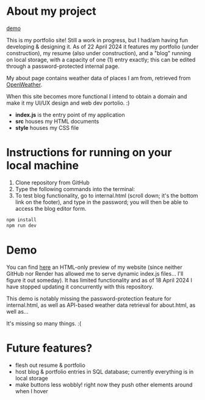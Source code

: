 # About my project
[demo](https://yawenx2004.github.io/portfolio-site-static/index.html)

This is my portfolio site! Still a work in progress, but I had/am having fun developing & designing it. As of 22 April 2024 it features my portfolio (under construction), my resume (also under construction), and a "blog" running on local storage, with a capacity of one (1) entry exactly; this can be edited through a password-protected internal page.

My about page contains weather data of places I am from, retrieved from [OpenWeather](https://openweathermap.org/).

When this site becomes more functional I intend to obtain a domain and make it my UI/UX design and web dev portolio. :)

- **index.js** is the entry point of my application
- **src** houses my HTML documents
- **style** houses my CSS file

# Instructions for running on your local machine
1. Clone repository from GitHub
2. Type the following commands into the terminal:
3. To test blog functionality, go to internal.html (scroll down; it's the bottom link on the footer), and type in the password; you will then be able to access the blog editor form.
```bash
npm install
npm run dev
```

# Demo
You can find [here](https://yawenx2004.github.io/portfolio-site-static/index.html) an HTML-only preview of my website (since neither GitHub nor Render has allowed me to serve dynamic index.js files... I'll figure it out someday). It has limited functionality and as of 18 April 2024 I have stopped updating it concurrently with this repository.

This demo is notably missing the password-protection feature for internal.html, as well as API-based weather data retrieval for about.html, as well as...

It's missing so many things. :(

# Future features?
- flesh out resume & portfolio
- host blog & portfolio entries in SQL database; currently everything is in local storage
- make buttons less wobbly! right now they push other elements around when I hover
